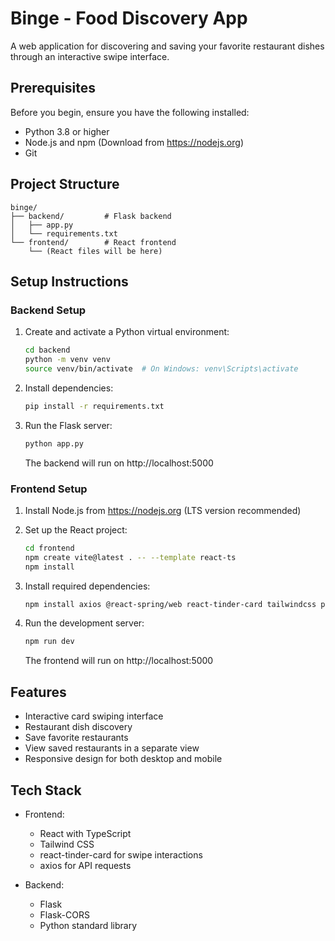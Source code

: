 # Binge - Food Discovery App

A web application for discovering and saving your favorite restaurant dishes through an interactive swipe interface.

## Prerequisites

Before you begin, ensure you have the following installed:
- Python 3.8 or higher
- Node.js and npm (Download from https://nodejs.org)
- Git

## Project Structure

```
binge/
├── backend/         # Flask backend
│   ├── app.py
│   └── requirements.txt
└── frontend/        # React frontend
    └── (React files will be here)
```

## Setup Instructions

### Backend Setup

1. Create and activate a Python virtual environment:
   ```bash
   cd backend
   python -m venv venv
   source venv/bin/activate  # On Windows: venv\Scripts\activate
   ```

2. Install dependencies:
   ```bash
   pip install -r requirements.txt
   ```

3. Run the Flask server:
   ```bash
   python app.py
   ```
   The backend will run on http://localhost:5000

### Frontend Setup

1. Install Node.js from https://nodejs.org (LTS version recommended)

2. Set up the React project:
   ```bash
   cd frontend
   npm create vite@latest . -- --template react-ts
   npm install
   ```

3. Install required dependencies:
   ```bash
   npm install axios @react-spring/web react-tinder-card tailwindcss postcss autoprefixer
   ```

4. Run the development server:
   ```bash
   npm run dev
   ```
   The frontend will run on http://localhost:5000

## Features

- Interactive card swiping interface
- Restaurant dish discovery
- Save favorite restaurants
- View saved restaurants in a separate view
- Responsive design for both desktop and mobile

## Tech Stack

- Frontend:
  - React with TypeScript
  - Tailwind CSS
  - react-tinder-card for swipe interactions
  - axios for API requests

- Backend:
  - Flask
  - Flask-CORS
  - Python standard library
